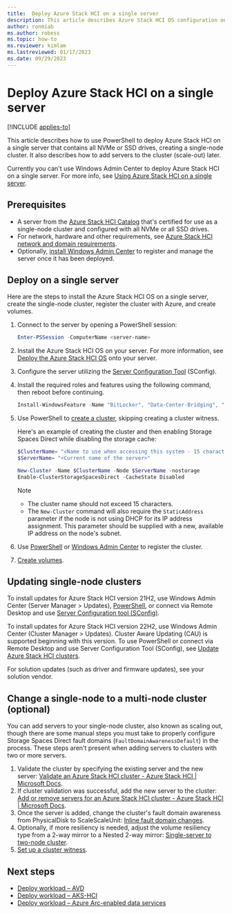 ```yaml
---
title:  Deploy Azure Stack HCI on a single server
description: This article describes Azure Stack HCI OS configuration on a single server
author: ronmiab
ms.author: robess
ms.topic: how-to
ms.reviewer: kimlam
ms.lastreviewed: 01/17/2023
ms.date: 09/29/2023
---
```


# Deploy Azure Stack HCI on a single server

[!INCLUDE [applies-to](../../includes/hci-applies-to-22h2-21h2.md)]

This article describes how to use PowerShell to deploy Azure Stack HCI on a single server that contains all NVMe or SSD drives, creating a single-node cluster. It also describes how to add servers to the cluster (scale-out) later.

Currently you can't use Windows Admin Center to deploy Azure Stack HCI on a single server. For more info, see [Using Azure Stack HCI on a single server](../concepts/single-server-clusters.md).

## Prerequisites

- A server from the [Azure Stack HCI Catalog](https://hcicatalog.azurewebsites.net/#/catalog) that's certified for use as a single-node cluster and configured with all NVMe or all SSD drives.
- For network, hardware and other requirements, see [Azure Stack HCI network and domain requirements](../deploy/operating-system.md#determine-hardware-and-network-requirements).
- Optionally, [install Windows Admin Center](/windows-server/manage/windows-admin-center/deploy/install) to register and manage the server once it has been deployed.

## Deploy on a single server

Here are the steps to install the Azure Stack HCI OS on a single server, create the single-node cluster, register the cluster with Azure, and create volumes.

1. Connect to the server by opening a PowerShell session:

    ```powershell
    Enter-PSSession -ComputerName <server-name>
    ```

1. Install the Azure Stack HCI OS on your server. For more information, see [Deploy the Azure Stack HCI OS](../deploy/operating-system.md#manual-deployment) onto your server.
1. Configure the server utilizing the [Server Configuration Tool](/windows-server/administration/server-core/server-core-sconfig) (SConfig).
1. Install the required roles and features using the following command, then reboot before continuing.

   ```powershell
   Install-WindowsFeature -Name "BitLocker", "Data-Center-Bridging", "Failover-Clustering", "FS-FileServer", "FS-Data-Deduplication", "Hyper-V", "Hyper-V-PowerShell", "RSAT-AD-Powershell", "RSAT-Clustering-PowerShell", "NetworkATC", "Storage-Replica" "NetworkHUD" -IncludeAllSubFeature -IncludeManagementTools
   ```

1. Use PowerShell to [create a cluster](../deploy/create-cluster-powershell.md), skipping creating a cluster witness.

   Here's an example of creating the cluster and then enabling Storage Spaces Direct while disabling the storage cache:

   ```powershell
   $ClusterName= "<Name to use when accessing this system - 15 characters or less>"
   $ServerName= "<Current name of the server>"
   ```

   ```powershell
   New-Cluster -Name $ClusterName -Node $ServerName -nostorage
   Enable-ClusterStorageSpacesDirect -CacheState Disabled
   ```

   > [!NOTE]
   > - The cluster name should not exceed 15 characters.
   > - The `New-Cluster` command will also require the `StaticAddress` parameter if the node is not using DHCP for its IP address assignment.  This parameter should be supplied with a new, available IP address on the node's subnet.

1. Use [PowerShell](../deploy/register-with-azure.md?tab=power-shell#register-a-cluster) or [Windows Admin Center](../deploy/register-with-azure.md?tab=windows-admin-center#register-a-cluster) to register the cluster.
1. [Create volumes](../manage/create-volumes.md).

## Updating single-node clusters

To install updates for Azure Stack HCI version 21H2, use Windows Admin Center (Server Manager > Updates), [PowerShell](../manage/update-cluster.md#update-a-cluster-using-powershell), or connect via Remote Desktop and use [Server Configuration tool (SConfig)](../manage/update-cluster.md#perform-a-manual-feature-update-of-a-failover-cluster-using-sconfig).

To install updates for Azure Stack HCI version 22H2, use Windows Admin Center (Cluster Manager > Updates). Cluster Aware Updating (CAU) is supported beginning with this version. To use PowerShell or connect via Remote Desktop and use Server Configuration Tool (SConfig), see [Update Azure Stack HCI clusters](../manage/update-cluster.md).

For solution updates (such as driver and firmware updates), see your solution vendor.

## Change a single-node to a multi-node cluster (optional)

You can add servers to your single-node cluster, also known as scaling out, though there are some manual steps you must take to properly configure Storage Spaces Direct fault domains (`FaultDomainAwarenessDefault`) in the process. These steps aren't present when adding servers to clusters with two or more servers.

1. Validate the cluster by specifying the existing server and the new server: [Validate an Azure Stack HCI cluster - Azure Stack HCI | Microsoft Docs](../deploy/validate.md).
2. If cluster validation was successful, add the new server to the cluster: [Add or remove servers for an Azure Stack HCI cluster - Azure Stack HCI | Microsoft Docs](../manage/add-cluster.md).
3. Once the server is added, change the cluster's fault domain awareness from PhysicalDisk to ScaleScaleUnit: [Inline fault domain changes](../manage/single-node-scale-out.md#inline-fault-domain-changes).
4. Optionally, if more resiliency is needed, adjust the volume resiliency type from a 2-way mirror to a Nested 2-way mirror: [Single-server to two-node cluster](../manage/single-node-scale-out.md#single-server-to-two-node-cluster).
5. [Set up a cluster witness](../manage/witness.md).

## Next steps

- [Deploy workload – AVD](../deploy/virtual-desktop-infrastructure.md)
- [Deploy workload – AKS-HCI](/azure-stack/aks-hci/overview)
- [Deploy workload – Azure Arc-enabled data services](/azure/azure-arc/data/overview)
